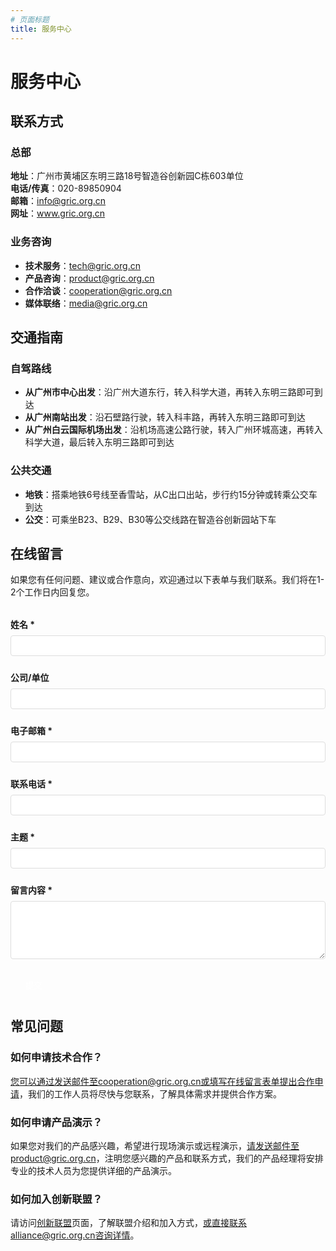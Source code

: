 ```yaml
---
# 页面标题
title: 服务中心
---
```


# 服务中心

## 联系方式

<!-- 总部联系信息 -->
### 总部

**地址**：广州市黄埔区东明三路18号智造谷创新园C栋603单位  
**电话/传真**：020-89850904  
**邮箱**：info@gric.org.cn  
**网址**：www.gric.org.cn

<!-- 业务咨询联系方式 -->
### 业务咨询

- **技术服务**：tech@gric.org.cn
- **产品咨询**：product@gric.org.cn
- **合作洽谈**：cooperation@gric.org.cn
- **媒体联络**：media@gric.org.cn

## 交通指南

<!-- 自驾路线指引 -->
### 自驾路线

- **从广州市中心出发**：沿广州大道东行，转入科学大道，再转入东明三路即可到达
- **从广州南站出发**：沿石壁路行驶，转入科丰路，再转入东明三路即可到达
- **从广州白云国际机场出发**：沿机场高速公路行驶，转入广州环城高速，再转入科学大道，最后转入东明三路即可到达

<!-- 公共交通指引 -->
### 公共交通

- **地铁**：搭乘地铁6号线至香雪站，从C出口出站，步行约15分钟或转乘公交车到达
- **公交**：可乘坐B23、B29、B30等公交线路在智造谷创新园站下车

## 在线留言

<!-- 在线留言表单说明 -->
如果您有任何问题、建议或合作意向，欢迎通过以下表单与我们联系。我们将在1-2个工作日内回复您。

<!-- 联系表单 -->
<div class="contact-form">
  <form action="#" method="post">
    <div class="form-group">
      <label for="name">姓名 *</label>
      <input type="text" id="name" name="name" required>
    </div>
    <div class="form-group">
      <label for="company">公司/单位</label>
      <input type="text" id="company" name="company">
    </div>
    <div class="form-group">
      <label for="email">电子邮箱 *</label>
      <input type="email" id="email" name="email" required>
    </div>
    <div class="form-group">
      <label for="phone">联系电话 *</label>
      <input type="tel" id="phone" name="phone" required>
    </div>
    <div class="form-group">
      <label for="subject">主题 *</label>
      <input type="text" id="subject" name="subject" required>
    </div>
    <div class="form-group">
      <label for="message">留言内容 *</label>
      <textarea id="message" name="message" rows="5" required></textarea>
    </div>
    <div class="form-group">
      <button type="submit">提交</button>
    </div>
  </form>
</div>

## 常见问题

<!-- 技术合作问题 -->
### 如何申请技术合作？

您可以通过发送邮件至cooperation@gric.org.cn或填写在线留言表单提出合作申请，我们的工作人员将尽快与您联系，了解具体需求并提供合作方案。

<!-- 产品演示问题 -->
### 如何申请产品演示？

如果您对我们的产品感兴趣，希望进行现场演示或远程演示，请发送邮件至product@gric.org.cn，注明您感兴趣的产品和联系方式，我们的产品经理将安排专业的技术人员为您提供详细的产品演示。

<!-- 加入联盟问题 -->
### 如何加入创新联盟？

请访问[创新联盟](/alliance/introduction)页面，了解联盟介绍和加入方式，或直接联系alliance@gric.org.cn咨询详情。

<!-- 表单样式 -->
<style>
.contact-form {
  max-width: 600px;
  margin: 2rem 0;
}

.form-group {
  margin-bottom: 1.5rem;
}

.form-group label {
  display: block;
  margin-bottom: 0.5rem;
  font-weight: bold;
}

.form-group input,
.form-group textarea {
  width: 100%;
  padding: 0.5rem;
  border: 1px solid #ddd;
  border-radius: 4px;
}

.form-group button {
  background-color: var(--vp-c-brand);
  color: white;
  border: none;
  padding: 0.5rem 1.5rem;
  border-radius: 4px;
  cursor: pointer;
}

.form-group button:hover {
  opacity: 0.9;
}
</style> 